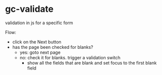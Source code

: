 gc-validate
===========

validation in js for a specific form

Flow:
- click on the Next button
- has the page been checked for blanks?
    - yes: goto next page
    - no: check it for blanks. trigger a validation switch
        - show all the fields that are blank and set focus to the first blank field
